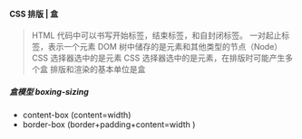#### CSS 排版 | 盒

> HTML 代码中可以书写开始标签，结束标签，和自封闭标签。
> 一对起止标签，表示一个元素
> DOM 树中储存的是元素和其他类型的节点（Node）
> CSS 选择器选中的是元素
> CSS 选择器选中的是元素，在排版时可能产生多个盒
> 排版和渲染的基本单位是盒

##### 盒模型 boxing-sizing

- content-box (content=width)
- border-box (border+padding+content=width
  )
